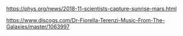 

https://phys.org/news/2018-11-scientists-capture-sunrise-mars.html

https://www.discogs.com/Dr-Fiorella-Terenzi-Music-From-The-Galaxies/master/1063997
